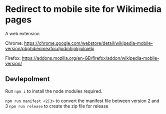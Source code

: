# Redirect to mobile site for Wikimedia pages

A web extension

Chrome: https://chrome.google.com/webstore/detail/wikipedia-mobile-version/pbphdieomeafocdjodmhjnkjjoloiebj

Firefox: https://addons.mozilla.org/en-GB/firefox/addon/wikipedia-mobile-version/

## Devlepolment

Run `npm i` to install the node modules required.

`npm run manifest <2|3>` to convert the manifest file between version 2 and 3
`npm run release` to create the zip file for release